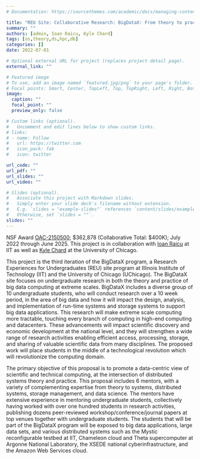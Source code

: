 ```yaml
---
# Documentation: https://sourcethemes.com/academic/docs/managing-content/

title: "REU Site: Collaborative Research: BigDataX: From theory to practice in Big Data computing at eXtreme scales"
summary: ""
authors: [admin, Ioan Raicu, Kyle Chard]
tags: [os,theory,ds,hpc,db]
categories: []
date: 2022-07-01

# Optional external URL for project (replaces project detail page).
external_link: ""

# Featured image
# To use, add an image named `featured.jpg/png` to your page's folder.
# Focal points: Smart, Center, TopLeft, Top, TopRight, Left, Right, BottomLeft, Bottom, BottomRight.
image:
  caption: ""
  focal_point: ""
  preview_only: false

# Custom links (optional).
#   Uncomment and edit lines below to show custom links.
# links:
# - name: Follow
#   url: https://twitter.com
#   icon_pack: fab
#   icon: twitter

url_code: ""
url_pdf: ""
url_slides: ""
url_video: ""

# Slides (optional).
#   Associate this project with Markdown slides.
#   Simply enter your slide deck's filename without extension.
#   E.g. `slides = "example-slides"` references `content/slides/example-slides.md`.
#   Otherwise, set `slides = ""`.
slides: ""
---
```


NSF Award [OAC-2150500](https://www.nsf.gov/awardsearch/showAward?AWD_ID=2150500&HistoricalAwards=false);
$362,878 (Collaborative Total: $400K); July 2022 through June 2025. This project is in collaboration with [Ioan Raicu](http://www.cs.iit.edu/~iraicu/) at IIT
as well as [Kyle Chard](https://kylechard.com) at the University of Chicago.

This project is the third iteration of the BigDataX program, a Research Experiences for
Undergraduates (REU) site program at Illinois Institute of Technology (IIT) and the
University of Chicago (UChicago). The BigDataX site focuses on undergraduate
research in both the theory and practice of big data computing at extreme
scales. BigDataX includes a diverse group of 10 undergraduate students, who
will conduct research over a 10 week period, in the area of big data and how it
will impact the design, analysis, and implementation of run-time systems and
storage systems to support big data applications. This research will make
extreme scale computing more tractable, touching every branch of computing in
high-end computing and datacenters. These advancements will impact scientific
discovery and economic development at the national level, and they will
strengthen a wide range of research activities enabling efficient access,
processing, storage, and sharing of valuable scientific data from many
disciplines. The proposed work will place students in the middle of
a technological revolution which will revolutionize the computing domain.

The primary objective of this proposal is to promote a data-centric view of
scientific and technical computing, at the intersection of distributed systems
theory and practice. This proposal includes 6 mentors, with a variety of
complementing expertise from theory to systems, distributed systems, storage
management, and data science. The mentors have extensive experience in
mentoring undergraduate students, collectively having worked with over one
hundred students in research activities, publishing dozens peer-reviewed
workshop/conference/journal papers at top venues together with undergraduate
students. The students that will be part of the BigDataX program will be
exposed to big data applications, large data sets, and various distributed
systems such as the Mystic reconfigurable testbed at IIT, Chameleon cloud and
Theta supercomputer at Argonne National Laboratory, the XSEDE national
cyberinfrastructure, and the Amazon Web Services cloud.
